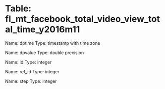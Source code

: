Table: fl_mt_facebook_total_video_view_total_time_y2016m11
==========================================================

Name: dptime
Type: timestamp with time zone

Name: dpvalue
Type: double precision

Name: id
Type: integer

Name: ref_id
Type: integer

Name: step
Type: integer

